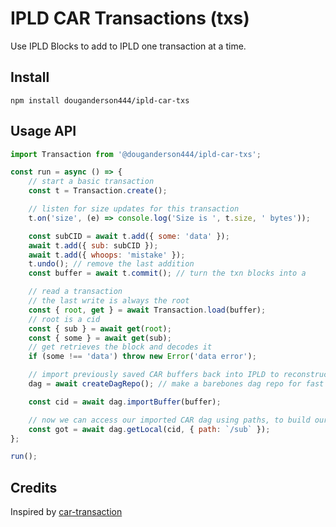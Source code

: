 # IPLD CAR Transactions (txs)

Use IPLD Blocks to add to IPLD one transaction at a time.

## Install

```
npm install douganderson444/ipld-car-txs
```

## Usage API

```js
import Transaction from '@douganderson444/ipld-car-txs';

const run = async () => {
	// start a basic transaction
	const t = Transaction.create();

	// listen for size updates for this transaction
	t.on('size', (e) => console.log('Size is ', t.size, ' bytes'));

	const subCID = await t.add({ some: 'data' });
	await t.add({ sub: subCID });
	await t.add({ whoops: 'mistake' });
	t.undo(); // remove the last addition
	const buffer = await t.commit(); // turn the txn blocks into a

	// read a transaction
	// the last write is always the root
	const { root, get } = await Transaction.load(buffer);
	// root is a cid
	const { sub } = await get(root);
	const { some } = await get(sub);
	// get retrieves the block and decodes it
	if (some !== 'data') throw new Error('data error');

	// import previously saved CAR buffers back into IPLD to reconstruct the DAG for the next transaction
	dag = await createDagRepo(); // make a barebones dag repo for fast loading

	const cid = await dag.importBuffer(buffer);

	// now we can access our imported CAR dag using paths, to build our next transaction:
	const got = await dag.getLocal(cid, { path: `/sub` });
};

run();
```

## Credits

Inspired by [car-transaction](https://github.com/mikeal/car-transaction)
